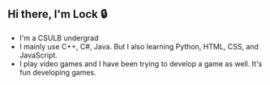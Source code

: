 ## Hi there, I'm Lock 🔒
- I'm a CSULB undergrad
- I mainly use C++, C#, Java. But I also learning Python, HTML, CSS, and JavaScript.
- I play video games and I have been trying to develop a game as well. It's fun developing games. 

<!--
**L0ck-Le/L0ck-Le** is a ✨ _special_ ✨ repository because its `README.md` (this file) appears on your GitHub profile.

Here are some ideas to get you started:

- 🔭 I’m currently working on ...
- 🌱 I’m currently learning ...
- 👯 I’m looking to collaborate on ...
- 🤔 I’m looking for help with ...
- 💬 Ask me about ...
- 📫 How to reach me: ...
- 😄 Pronouns: ...
- ⚡ Fun fact: ...
-->
